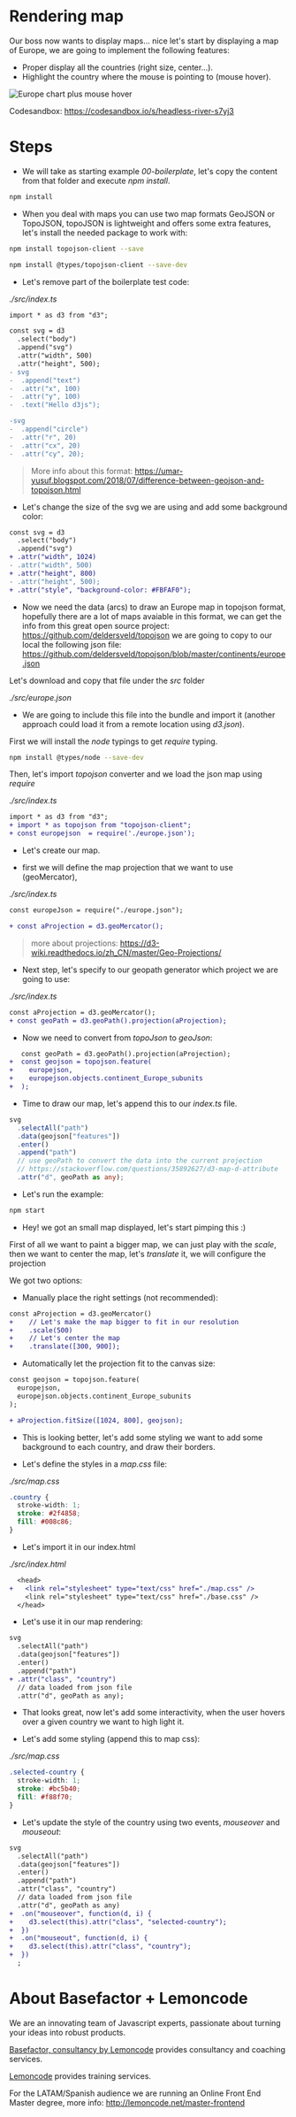 # Rendering map

Our boss now wants to display maps... nice let's start by displaying a map of Europe, we are going to implement the following
features:

- Proper display all the countries (right size, center...).
- Highlight the country where the mouse is pointing to (mouse hover).

![Europe chart plus mouse hover](./content/chart.gif)

Codesandbox: https://codesandbox.io/s/headless-river-s7yj3

# Steps

- We will take as starting example _00-boilerplate_, let's copy the content from that folder and execute _npm install_.

```bash
npm install
```

- When you deal with maps you can use two map formats GeoJSON or TopoJSON, topoJSON is lightweight and offers some extra
  features, let's install the needed package to work with:

```bash
npm install topojson-client --save
```

```bash
npm install @types/topojson-client --save-dev
```

- Let's remove part of the boilerplate test code:

_./src/index.ts_

```diff
import * as d3 from "d3";

const svg = d3
  .select("body")
  .append("svg")
  .attr("width", 500)
  .attr("height", 500);
- svg
-  .append("text")
-  .attr("x", 100)
-  .attr("y", 100)
-  .text("Hello d3js");

-svg
-  .append("circle")
-  .attr("r", 20)
-  .attr("cx", 20)
-  .attr("cy", 20);
```

> More info about this format: https://umar-yusuf.blogspot.com/2018/07/difference-between-geojson-and-topojson.html

- Let's change the size of the svg we are using and add some background color:

```diff
const svg = d3
  .select("body")
  .append("svg")
+ .attr("width", 1024)
- .attr("width", 500)
+ .attr("height", 800)
- .attr("height", 500);
+ .attr("style", "background-color: #FBFAF0");
```

- Now we need the data (arcs) to draw an Europe map in topojson format, hopefully there are a lot of maps avaiable in this
  format, we can get the info from this great open source project: https://github.com/deldersveld/topojson
  we are going to copy to our local the following json file: https://github.com/deldersveld/topojson/blob/master/continents/europe.json

Let's download and copy that file under the _src_ folder

_./src/europe.json_

- We are going to include this file into the bundle and import it (another approach could load it from a remote location using _d3.json_).

First we will install the _node_ typings to get _require_ typing.

```bash
npm install @types/node --save-dev
```

Then, let's import _topojson_ converter and we load the json map using _require_

_./src/index.ts_

```diff
import * as d3 from "d3";
+ import * as topojson from "topojson-client";
+ const europejson  = require('./europe.json');
```

- Let's create our map.

- first we will define the map projection that we want to use (geoMercator),

_./src/index.ts_

```diff
const europeJson = require("./europe.json");

+ const aProjection = d3.geoMercator();
```

> more about projections: https://d3-wiki.readthedocs.io/zh_CN/master/Geo-Projections/

- Next step, let's specify to our geopath generator which project we are going to use:

_./src/index.ts_

```diff
const aProjection = d3.geoMercator();
+ const geoPath = d3.geoPath().projection(aProjection);
```

- Now we need to convert from _topoJson_ to _geoJson_:

```diff
   const geoPath = d3.geoPath().projection(aProjection);
+  const geojson = topojson.feature(
+    europejson,
+    europejson.objects.continent_Europe_subunits
+  );
```

- Time to draw our map, let's append this to our _index.ts_ file.

```typescript
svg
  .selectAll("path")
  .data(geojson["features"])
  .enter()
  .append("path")
  // use geoPath to convert the data into the current projection
  // https://stackoverflow.com/questions/35892627/d3-map-d-attribute
  .attr("d", geoPath as any);
```

- Let's run the example:

```bash
npm start
```

- Hey! we got an small map displayed, let's start pimping this :)

First of all we want to paint a bigger map, we can just play with the _scale_,
then we want to center the map, let's _translate_ it, we will configure the projection

We got two options:

- Manually place the right settings (not recommended):

```diff
const aProjection = d3.geoMercator()
+    // Let's make the map bigger to fit in our resolution
+    .scale(500)
+    // Let's center the map
+    .translate([300, 900]);
```

- Automatically let the projection fit to the canvas size:

```diff
const geojson = topojson.feature(
  europejson,
  europejson.objects.continent_Europe_subunits
);

+ aProjection.fitSize([1024, 800], geojson);
```

- This is looking better, let's add some styling we want to add some background to each country, and draw their borders.

- Let's define the styles in a _map.css_ file:

_./src/map.css_

```css
.country {
  stroke-width: 1;
  stroke: #2f4858;
  fill: #008c86;
}
```

- Let's import it in our index.html

_./src/index.html_

```diff
  <head>
+   <link rel="stylesheet" type="text/css" href="./map.css" />
    <link rel="stylesheet" type="text/css" href="./base.css" />
  </head>
```

- Let's use it in our map rendering:

```diff
svg
  .selectAll("path")
  .data(geojson["features"])
  .enter()
  .append("path")
+ .attr("class", "country")
  // data loaded from json file
  .attr("d", geoPath as any);
```

- That looks great, now let's add some interactivity, when the user hovers over a given country we want to high light it.

- Let's add some styling (append this to map css):

_./src/map.css_

```css
.selected-country {
  stroke-width: 1;
  stroke: #bc5b40;
  fill: #f88f70;
}
```

- Let's update the style of the country using two events, _mouseover_ and _mouseout_:

```diff
svg
  .selectAll("path")
  .data(geojson["features"])
  .enter()
  .append("path")
  .attr("class", "country")
  // data loaded from json file
  .attr("d", geoPath as any)
+  .on("mouseover", function(d, i) {
+    d3.select(this).attr("class", "selected-country");
+  })
+  .on("mouseout", function(d, i) {
+    d3.select(this).attr("class", "country");
+  })
  ;
```

# About Basefactor + Lemoncode

We are an innovating team of Javascript experts, passionate about turning your ideas into robust products.

[Basefactor, consultancy by Lemoncode](http://www.basefactor.com) provides consultancy and coaching services.

[Lemoncode](http://lemoncode.net/services/en/#en-home) provides training services.

For the LATAM/Spanish audience we are running an Online Front End Master degree, more info: http://lemoncode.net/master-frontend
